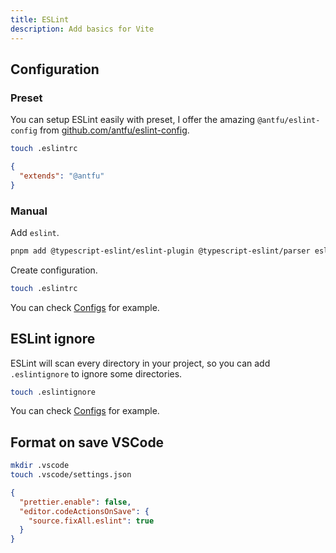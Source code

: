 ```yaml
---
title: ESLint
description: Add basics for Vite
---
```


## Configuration

### Preset

You can setup ESLint easily with preset, I offer the amazing `@antfu/eslint-config` from [github.com/antfu/eslint-config](https://github.com/antfu/eslint-config).

```bash
touch .eslintrc
```

```json title=".eslintrc"
{
  "extends": "@antfu"
}
```

### Manual

Add `eslint`.

```bash
pnpm add @typescript-eslint/eslint-plugin @typescript-eslint/parser eslint -D
```

Create configuration.

```bash
touch .eslintrc
```

You can check [Configs](/docs/configs) for example.

## ESLint ignore

ESLint will scan every directory in your project, so you can add `.eslintignore` to ignore some directories.

```bash
touch .eslintignore
```

You can check [Configs](/docs/configs) for example.

## Format on save VSCode

```bash
mkdir .vscode
touch .vscode/settings.json
```

```json title=".vscode/settings.json"
{
  "prettier.enable": false,
  "editor.codeActionsOnSave": {
    "source.fixAll.eslint": true
  }
}
```

